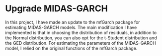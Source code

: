 # Upgrade MIDAS-GARCH

In this project, I have made an update to the mfGarch package for estimating MIDAS-GARCH models. The main modification I have implemented is that in choosing the distribution of residuals, in addition to the Normal distribution, you can also opt for the t-Student distribution and the GED distribution. For estimating the parameters of the MIDAS-GARCH model, I relied on the original functions of the mfGarch package.
